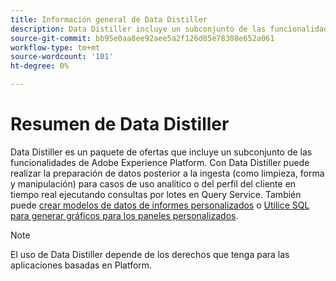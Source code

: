 ```yaml
---
title: Información general de Data Distiller
description: Data Distiller incluye un subconjunto de las funcionalidades de Adobe Experience Platform para limpiar, dar forma y manipular.
source-git-commit: bb95e0aa8ee92aee5a2f126d85e78308e652a061
workflow-type: tm+mt
source-wordcount: '101'
ht-degree: 0%

---
```


# Resumen de Data Distiller

Data Distiller es un paquete de ofertas que incluye un subconjunto de las funcionalidades de Adobe Experience Platform. Con Data Distiller puede realizar la preparación de datos posterior a la ingesta (como limpieza, forma y manipulación) para casos de uso analítico o del perfil del cliente en tiempo real ejecutando consultas por lotes en Query Service. También puede [crear modelos de datos de informes personalizados](../../query-service/data-distiller/customizable-insights/reporting-insights-data-model.md) o [Utilice SQL para generar gráficos para los paneles personalizados](./customizable-insights/overview.md).

>[!NOTE]
>
>El uso de Data Distiller depende de los derechos que tenga para las aplicaciones basadas en Platform.
